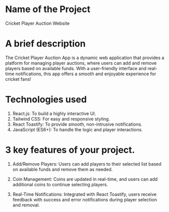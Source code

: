 # Name of the Project

Cricket Player Auction Website

# A brief description

The Cricket Player Auction App is a dynamic web application that provides a platform for managing player auctions, where users can add and remove players based on available funds. With a user-friendly interface and real-time notifications, this app offers a smooth and enjoyable experience for cricket fans!

# Technologies used

1. React.js: To build a highly interactive UI.
2. Tailwind CSS: For easy and responsive styling.
3. React Toastify: To provide smooth, non-intrusive notifications.
4. JavaScript (ES6+): To handle the logic and player interactions.

# 3 key features of your project.

1. Add/Remove Players: Users can add players to their selected list based on available funds and remove them as needed.

2. Coin Management: Coins are updated in real-time, and users can add additional coins to continue selecting players.

3. Real-Time Notifications: Integrated with React Toastify, users receive feedback with success and error notifications during player selection and removal.
